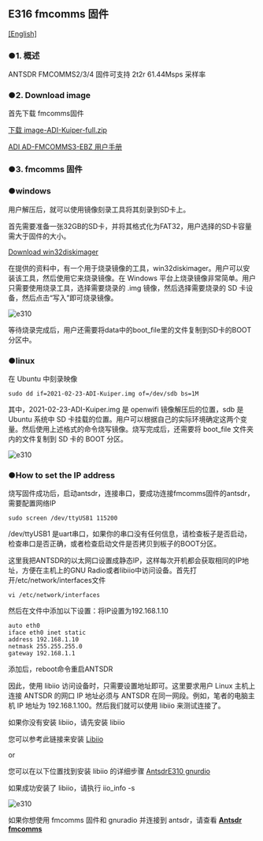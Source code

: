 ## E316 fmcomms 固件

[[English]](../../../../device_and_usage_manual/ANTSDR_E_Series_Module/ANTSDR_E310_Reference_Manual/AntsdrE310_fmcomms.html)

### ●1. 概述

ANTSDR FMCOMMS2/3/4 固件可支持 2t2r 61.44Msps 采样率

### ●2. Download image 

首先下载 fmcomms固件

[下载 image-ADI-Kuiper-full.zip](https://wiki.analog.com/resources/tools-software/linux-software/adi-kuiper_images/release_notes)

[ADI AD-FMCOMMS3-EBZ 用户手册](https://wiki.analog.com/resources/eval/user-guides/ad-fmcomms3-ebz#:~:text=The%20AD-FMComms3-EBZ%20is%20an%20FMC%20board%20for%20the,be%20found%20on%20the%20the%20ADI%20web%20site)

### ●3. fmcomms 固件
### ●windows



用户解压后，就可以使用镜像刻录工具将其刻录到SD卡上。

首先需要准备一张32GB的SD卡，并将其格式化为FAT32，用户选择的SD卡容量需大于固件的大小。

[Download win32diskimager](https://sourceforge.net/projects/win32diskimager)

在提供的资料中，有一个用于烧录镜像的工具，win32diskimager。用户可以安装该工具，然后使用它来烧录镜像。在 Windows 平台上烧录镜像非常简单。用户只需要使用烧录工具，选择需要烧录的 .img 镜像，然后选择需要烧录的 SD 卡设备，然后点击“写入”即可烧录镜像。

![e310](./ANTSDR_E310_Reference_Manual.assets/windows_win32diskimage.png)

等待烧录完成后，用户还需要将data中的boot_file里的文件复制到SD卡的BOOT分区中。

### ●linux

在 Ubuntu 中刻录映像

```
sudo dd if=2021-02-23-ADI-Kuiper.img of=/dev/sdb bs=1M
```

其中，2021-02-23-ADI-Kuiper.img 是 openwifi 镜像解压后的位置，sdb 是 Ubuntu 系统中 SD 卡挂载的位置。用户可以根据自己的实际环境确定这两个变量。然后使用上述格式的命令烧写镜像。烧写完成后，还需要将 boot_file 文件夹内的文件复制到 SD 卡的 BOOT 分区。

![e310](./ANTSDR_E310_Reference_Manual.assets/fmcomms_bootfile.png)

### ●How to set the IP address

烧写固件成功后，启动antsdr，连接串口，要成功连接fmcomms固件的antsdr，需要配置网络IP

```
sudo screen /dev/ttyUSB1 115200
```
/dev/ttyUSB1 是uart串口，如果你的串口没有任何信息，请检查板子是否启动，检查串口是否正确，或者检查启动文件是否拷贝到板子的BOOT分区。

这里我把ANTSDR的以太网口设置成静态IP，这样每次开机都会获取相同的IP地址，方便在主机上的GNU Radio或者libiio中访问设备。首先打开/etc/network/interfaces文件

```
vi /etc/network/interfaces
```

然后在文件中添加以下设置：将IP设置为192.168.1.10

```
auto eth0
iface eth0 inet static
address 192.168.1.10
netmask 255.255.255.0
gateway 192.168.1.1
```
添加后，reboot命令重启ANTSDR

因此，使用 libiio 访问设备时，只需要设置地址即可。这里要求用户 Linux 主机上连接 ANTSDR 的网口 IP 地址必须与 ANTSDR 在同一网段。例如，笔者的电脑主机 IP 地址为 192.168.1.100。然后我们就可以使用 libiio 来测试连接了。

如果你没有安装 libiio，请先安装 libiio

您可以参考此链接来安装 [Libiio](https://wiki.analog.com/resources/eval/user-guides/ad-fmcdaq2-ebz/software/linux/applications/libiio#:~:text=Libiio%20is%20a%20library%20that%20has%20been%20developed,of%20software%20interfacing%20Linux%20Industrial%20I%2FO%20%28IIO%29%20devices.)

or

您可以在以下位置找到安装 libiio 的详细步骤 [AntsdrE310 gnurdio](./AntsdrE310_gnurdio_cn.md)


如果成功安装了 libiio，请执行 iio_info -s

![e310](./ANTSDR_E310_Reference_Manual.assets/fmcomms_iio_info.png)

如果你想使用 fmcomms 固件和 gnuradio 并连接到 antsdr，请查看 **[Antsdr fmcomms](./AntsdrE310_gnurdio_cn.md)**